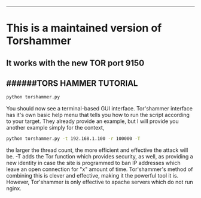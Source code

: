 ----------------------------------------------------
# This is a maintained version of Torshammer  
## It works with the new TOR port 9150  


######TORS HAMMER TUTORIAL  
----------------------------------------------------
```bash
python torshammer.py
```
You should now see a terminal-based GUI interface.
Tor'shammer interface has it's own basic help menu that tells you how to run the script according to your target.
They already provide an example, but I will provide you another example simply for the context,
```bash
python torshammer.py -t 192.168.1.100 -r 100000 -T
```
the larger the thread count, the more efficient and effective the attack
will be. -T adds the Tor function which provides security, as well, as providing a new identity in case the site is
programmed to ban IP addresses which leave an open connection for "x" amount of time. Tor'shammer's method of
combining this is clever and effective, making it the powerful tool it is. However, Tor'shammer is only effective to
apache servers which do not run nginx.